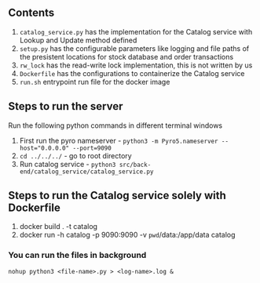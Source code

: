 ## Contents

1) `catalog_service.py` has the implementation for the Catalog service with Lookup and Update method defined
2) `setup.py` has the configurable parameters like logging and file paths of the presistent locations for stock database and order transactions
3) `rw_lock` has the read-write lock implementation, this is not written by us
4) `Dockerfile` has the configurations to containerize the Catalog service
5) `run.sh` entrypoint run file for the docker image

## Steps to run the server

Run the following python commands in different terminal windows

1) First run the pyro nameserver - ```python3 -m Pyro5.nameserver --host="0.0.0.0" --port=9090```
1) ```cd ../../../``` - go to root directory
2) Run catalog service - ```python3 src/back-end/catalog_service/catalog_service.py```

## Steps to run the Catalog service solely with Dockerfile

1) docker build . -t catalog
2) docker run -h catalog -p 9090:9090 -v `pwd`/data:/app/data catalog

### You can run the files in background

```nohup python3 <file-name>.py > <log-name>.log &```